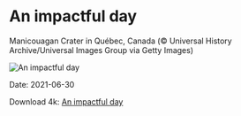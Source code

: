 # An impactful day

Manicouagan Crater in Québec, Canada (© Universal History Archive/Universal Images Group via Getty Images)

![An impactful day](https://bing.com/th?id=OHR.Manicouagan_EN-US7701393606_UHD.jpg&rf=LaDigue_UHD.jpg&pid=hp&w=1024&h=576)

Date: 2021-06-30

Download 4k: [An impactful day](https://bing.com/th?id=OHR.Manicouagan_EN-US7701393606_UHD.jpg&rf=LaDigue_UHD.jpg&pid=hp&w=3840&h=2160)

